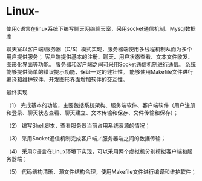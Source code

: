 # Linux-
使用c语言在linux系统下编写聊天网络聊天室，采用socket通信机制、Mysql数据库

聊天室以客户端/服务器（C/S）模式实现，服务器端使用多线程机制从而为多个用户提供服务；
客户端提供基本的注册、聊天、用户状态查看、文本文件收发、图形化界面等功能。
服务器和客户端之间可采用Socket通信机制进行通信。
系统能够提供简单的错误提示功能，保证一定的健壮性。
能够使用Makefile文件进行编译和维护软件，开发图形界面增加软件的交互性。

最终实现

（1）	完成基本的功能，主要包括系统架构、服务端软件、客户端软件（用户注册和登录、聊天状态查看、聊天建立、文本传输和保存、文件传输和保存）；

（2）	编写Shell脚本，查看服务器当前占用系统资源的情况；

（3）	采用Socket通信机制完成客户端／服务器端之间的数据传输；

（4）	采用C语言在Linux环境下实现，可以采用两个虚拟机分别模拟客户端和服务器端；

（5）	代码结构清晰、源文件结构合理，使用Makefile文件进行编译和维护软件；
